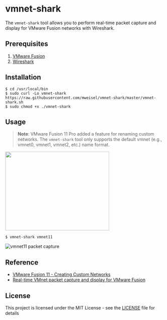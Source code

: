 # vmnet-shark

The ```vmnet-shark``` tool allows you to perform real-time packet capture and display for VMware Fusion networks with Wireshark.

## Prerequisites

  1. [VMware Fusion](https://www.vmware.com/products/fusion.html)
  2. [Wireshark](https://www.wireshark.org)

## Installation

```console
$ cd /usr/local/bin
$ sudo curl -Lo vmnet-shark https://raw.githubusercontent.com/mweisel/vmnet-shark/master/vmnet-shark.sh
$ sudo chmod +x ./vmnet-shark
```

## Usage

> **Note**: VMware Fusion 11 Pro added a feature for renaming custom networks. The ```vmnet-shark``` tool only supports the default vmnet (e.g., vmnet0, vmnet1, vmnet2, etc.) name format.

<img src="https://res.cloudinary.com/binarynature/image/upload/v1552871719/top-triple-ioxrv-vmnet11_yfhh7n.png" width="330" height="250">


```console
$ vmnet-shark vmnet11
```


![vmnet11 packet capture](https://res.cloudinary.com/binarynature/image/upload/v1552867714/cap-triple-ioxrv-vmnet11_lzsdht.png)

## Reference

* [VMware Fusion 11 - Creating Custom Networks](https://docs.vmware.com/en/VMware-Fusion/11/com.vmware.fusion.using.doc/GUID-C5837B81-9509-4F1B-9572-0EC0CFA87563.html)
* [Real-time VMnet packet capture and display for VMware Fusion](https://marcstech.blog/archives/real-time-vmnet-packet-capture-display-vmware-fusion)

## License

This project is licensed under the MIT License - see the [LICENSE](LICENSE) file for details
